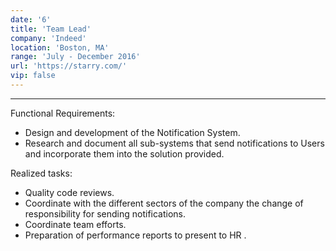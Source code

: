 ```yaml
---
date: '6'
title: 'Team Lead'
company: 'Indeed'
location: 'Boston, MA'
range: 'July - December 2016'
url: 'https://starry.com/'
vip: false
---
```


---

Functional Requirements:

- Design and development of the Notification System.
- Research and document all sub-systems that send notifications to Users and incorporate them into the solution provided.

Realized tasks:

- Quality code reviews.
- Coordinate with the different sectors of the company the change of responsibility for sending notifications.
- Coordinate team efforts.
- Preparation of performance reports to present to HR .
